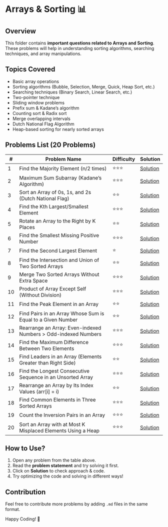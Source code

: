 # Arrays & Sorting 📊

## Overview
This folder contains **important questions related to Arrays and Sorting**. These problems will help in understanding sorting algorithms, searching techniques, and array manipulations.

## Topics Covered
- Basic array operations
- Sorting algorithms (Bubble, Selection, Merge, Quick, Heap Sort, etc.)
- Searching techniques (Binary Search, Linear Search, etc.)
- Two-pointer technique
- Sliding window problems
- Prefix sum & Kadane’s algorithm
- Counting sort & Radix sort
- Merge overlapping intervals
- Dutch National Flag Algorithm
- Heap-based sorting for nearly sorted arrays

## Problems List (20 Problems)

| #  | Problem Name | Difficulty | Solution |
|----|----------------------------------------------|------------|----------|
| 1  | Find the Majority Element (n/2 times) | ⭐⭐⭐ | [Solution](./1-majority-element.md) |
| 2  | Maximum Sum Subarray (Kadane’s Algorithm) | ⭐⭐⭐ | [Solution](./2-kadane-algorithm.md) |
| 3  | Sort an Array of 0s, 1s, and 2s (Dutch National Flag) | ⭐⭐ | [Solution](./3-sort-0s-1s-2s.md) |
| 4  | Find the Kth Largest/Smallest Element | ⭐⭐⭐ | [Solution](./4-kth-largest-smallest.md) |
| 5  | Rotate an Array to the Right by K Places | ⭐⭐ | [Solution](./5-rotate-array.md) |
| 6  | Find the Smallest Missing Positive Number | ⭐⭐⭐ | [Solution](./6-smallest-missing-positive.md) |
| 7  | Find the Second Largest Element | ⭐ | [Solution](./7-second-largest.md) |
| 8  | Find the Intersection and Union of Two Sorted Arrays | ⭐⭐ | [Solution](./8-intersection-union.md) |
| 9  | Merge Two Sorted Arrays Without Extra Space | ⭐⭐⭐ | [Solution](./9-merge-sorted-arrays.md) |
| 10 | Product of Array Except Self (Without Division) | ⭐⭐⭐ | [Solution](./10-product-except-self.md) |
| 11 | Find the Peak Element in an Array | ⭐⭐ | [Solution](./11-peak-element.md) |
| 12 | Find Pairs in an Array Whose Sum is Equal to a Given Number | ⭐⭐ | [Solution](./12-find-pair-sum.md) |
| 13 | Rearrange an Array: Even-indexed Numbers > Odd-indexed Numbers | ⭐⭐⭐ | [Solution](./13-rearrange-even-odd.md) |
| 14 | Find the Maximum Difference Between Two Elements | ⭐⭐⭐ | [Solution](./14-max-difference.md) |
| 15 | Find Leaders in an Array (Elements Greater than Right Side) | ⭐⭐ | [Solution](./15-leaders-in-array.md) |
| 16 | Find the Longest Consecutive Sequence in an Unsorted Array | ⭐⭐⭐ | [Solution](./16-longest-consecutive.md) |
| 17 | Rearrange an Array by Its Index Values (arr[i] = i) | ⭐⭐ | [Solution](./17-rearrange-by-index.md) |
| 18 | Find Common Elements in Three Sorted Arrays | ⭐⭐⭐ | [Solution](./18-common-elements.md) |
| 19 | Count the Inversion Pairs in an Array | ⭐⭐⭐ | [Solution](./19-inversion-pairs.md) |
| 20 | Sort an Array with at Most K Misplaced Elements Using a Heap | ⭐⭐⭐ | [Solution](./20-k-sorted-array.md) |

## How to Use?
1. Open any problem from the table above.
2. Read the **problem statement** and try solving it first.
3. Click on **Solution** to check approach & code.
4. Try optimizing the code and solving in different ways!

## Contribution
Feel free to contribute more problems by adding `.md` files in the same format.

Happy Coding! 🚀
